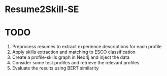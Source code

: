 # Resume2Skill-SE

# TODO
1) Preprocess resumes to extract experience descriptions for each profile
2) Apply skills extraction and matching to ESCO classification
3) Create a profile-skills graph in Neo4j and inject the data
4) Consider some test profiles and retrieve the relevant profiles
5) Evaluate the results using BERT similarity